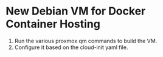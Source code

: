 # New Debian VM for Docker Container Hosting

1. Run the various proxmox qm commands to build the VM.
2. Configure it based on the cloud-init yaml file.

